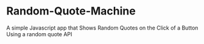 # Random-Quote-Machine
A simple Javascript app that Shows Random Quotes on the Click of a Button Using a random quote API
